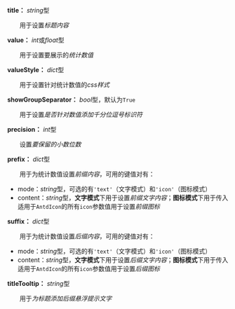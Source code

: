 **title：** *string*型

　　用于设置*标题内容*

**value：** *int*或*float*型

　　用于设置要展示的*统计数值*

**valueStyle：** *dict*型

　　用于设置针对统计数值的*css样式*

**showGroupSeparator：** *bool*型，默认为`True`

　　用于设置*是否针对数值添加千分位逗号标识符*

**precision：** *int*型

　　设置*要保留的小数位数*

**prefix：** *dict*型

　　用于为统计数值设置*前缀内容*，可用的键值对有：

- mode：*string*型，可选的有`'text'`（文字模式）和`'icon'`（图标模式）
- content：*string*型，**文字模式**下用于设置*前缀文字内容*；**图标模式**下用于传入适用于`AntdIcon`的所有`icon`参数值用于设置*前缀图标*

**suffix：** *dict*型

　　用于为统计数值设置*后缀内容*，可用的键值对有：

- mode：*string*型，可选的有`'text'`（文字模式）和`'icon'`（图标模式）
- content：*string*型，**文字模式**下用于设置*后缀文字内容*；**图标模式**下用于传入适用于`AntdIcon`的所有`icon`参数值用于设置*后缀图标*

**titleTooltip：** *string*型

　　用于*为标题添加后缀悬浮提示文字*